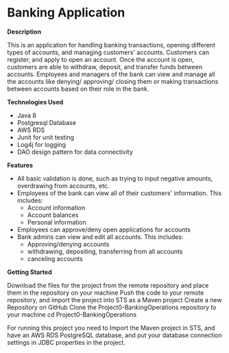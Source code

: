 # Banking Application

**Description**

This is an application for handling banking transactions, opening different types of accounts, and managing customers' accounts. Customers can register, and apply to open an account. Once the account is open, customers are able to withdraw, deposit, and transfer funds between accounts. Employees and managers of the bank can view and manage all the accounts like denying/ approving/ closing them or making transactions between accounts based on their role in the bank.

**Technologies Used**

* Java 8
* Postgresql Database
* AWS RDS
* Junit for unit testing
* Log4j for logging
* DAO design pattern for data connectivity

**Features**

*  All basic validation is done, such as trying to input negative amounts, overdrawing from accounts, etc.
*  Employees of the bank can view all of their customers' information. This includes:
    * Account information
    * Account balances
    * Personal information
*	Employees can approve/deny open applications for accounts
*	Bank admins can view and edit all accounts. This includes:
    * Approving/denying accounts
    * withdrawing, depositing, transferring from all accounts
    * canceling accounts

**Getting Started**

Download the files for the project from the remote repository and place them in the repository on your machine
Push the code to your remote repository, and import the project into STS as a Maven project
Create a new Repository on GitHub
Clone the Project0-BankingOperations repository to your machine
cd Project0-BankingOperations

For running this project you need to Import the Maven project in STS, and have an AWS RDS PostgreSQL database, and put your database connection settings in JDBC properties in the project.

